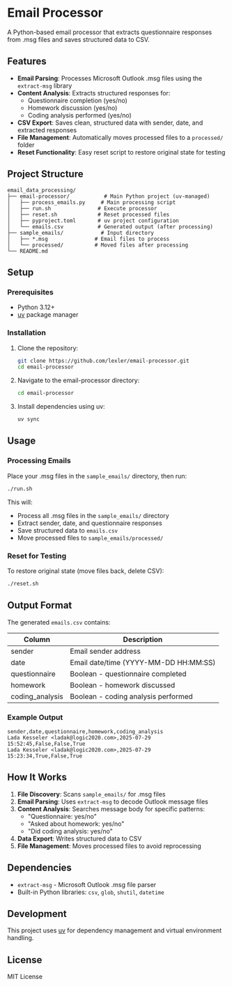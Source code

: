 # Email Processor

A Python-based email processor that extracts questionnaire responses from .msg files and saves structured data to CSV.

## Features

- **Email Parsing**: Processes Microsoft Outlook .msg files using the `extract-msg` library
- **Content Analysis**: Extracts structured responses for:
  - Questionnaire completion (yes/no)
  - Homework discussion (yes/no)
  - Coding analysis performed (yes/no)
- **CSV Export**: Saves clean, structured data with sender, date, and extracted responses
- **File Management**: Automatically moves processed files to a `processed/` folder
- **Reset Functionality**: Easy reset script to restore original state for testing

## Project Structure

```
email_data_processing/
├── email-processor/           # Main Python project (uv-managed)
│   ├── process_emails.py     # Main processing script
│   ├── run.sh               # Execute processor
│   ├── reset.sh             # Reset processed files
│   ├── pyproject.toml       # uv project configuration
│   └── emails.csv           # Generated output (after processing)
├── sample_emails/            # Input directory
│   ├── *.msg               # Email files to process
│   └── processed/          # Moved files after processing
└── README.md
```

## Setup

### Prerequisites
- Python 3.12+
- [uv](https://docs.astral.sh/uv/) package manager

### Installation

1. Clone the repository:
   ```bash
   git clone https://github.com/lexler/email-processor.git
   cd email-processor
   ```

2. Navigate to the email-processor directory:
   ```bash
   cd email-processor
   ```

3. Install dependencies using uv:
   ```bash
   uv sync
   ```

## Usage

### Processing Emails

Place your .msg files in the `sample_emails/` directory, then run:

```bash
./run.sh
```

This will:
- Process all .msg files in the `sample_emails/` directory
- Extract sender, date, and questionnaire responses
- Save structured data to `emails.csv`
- Move processed files to `sample_emails/processed/`

### Reset for Testing

To restore original state (move files back, delete CSV):

```bash
./reset.sh
```

## Output Format

The generated `emails.csv` contains:

| Column | Description |
|--------|-------------|
| sender | Email sender address |
| date | Email date/time (YYYY-MM-DD HH:MM:SS) |
| questionnaire | Boolean - questionnaire completed |
| homework | Boolean - homework discussed |
| coding_analysis | Boolean - coding analysis performed |

### Example Output

```csv
sender,date,questionnaire,homework,coding_analysis
Lada Kesseler <ladak@logic2020.com>,2025-07-29 15:52:45,False,False,True
Lada Kesseler <ladak@logic2020.com>,2025-07-29 15:23:34,True,False,True
```

## How It Works

1. **File Discovery**: Scans `sample_emails/` for .msg files
2. **Email Parsing**: Uses `extract-msg` to decode Outlook message files  
3. **Content Analysis**: Searches message body for specific patterns:
   - "Questionnaire: yes/no"
   - "Asked about homework: yes/no" 
   - "Did coding analysis: yes/no"
4. **Data Export**: Writes structured data to CSV
5. **File Management**: Moves processed files to avoid reprocessing

## Dependencies

- `extract-msg` - Microsoft Outlook .msg file parser
- Built-in Python libraries: `csv`, `glob`, `shutil`, `datetime`

## Development

This project uses [uv](https://docs.astral.sh/uv/) for dependency management and virtual environment handling.

## License

MIT License